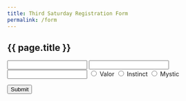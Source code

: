 ```yaml
---
title: Third Saturday Registration Form
permalink: /form
---
```


## {{ page.title }}

<form>

  <input type="text" id="username" name="username" />

  <input type="number" id="level" name="level" />

  <input type="number" id="xp" name="xp" />

  <input type="radio" id="ValorTeam" name="team" value="Valor" />
    <label for="ValorTeam">Valor</label>

  <input type="radio" id="InstinctTeam" name="team" value="Instinct" />
    <label for="InstinctTeam">Instinct</label>

  <input type="radio" id="MysticTeam" name="team" value="Mystic" />
    <label for="MysticTeam">Mystic</label>

  <button type="submit" value="Submit">Submit</button>
    
</form>
